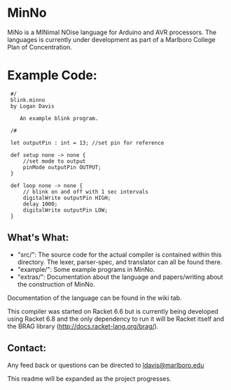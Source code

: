 # MinNo 

MiNo is a MINimal NOise language for Arduino and AVR processors.
The languages is currently under development as part of a 
Marlboro College Plan of Concentration. 

# Example Code:

     #/
     blink.minno
     by Logan Davis
     
        An example blink program.
        
     /#
     
     let outputPin : int = 13; //set pin for reference
     
     def setup none -> none {
         //set mode to output
         pinMode outputPin OUTPUT;
     }
     
     def loop none -> none {
         // blink on and off with 1 sec intervals
         digitalWrite outputPin HIGH;
         delay 1000;
         digitalWrite outputPin LOW;
     }

## What's What:

* "src/": The source code for the actual compiler is contained within this directory. The lexer, parser-spec, and translator can all be found there.
* "example/": Some example programs in MinNo.
* "extras/": Documentation about the language and papers/writing about the construction of MinNo.

Documentation of the language can be found in the wiki tab.

This compiler was started on Racket 6.6 but is currently being developed
using Racket 6.8 and the only dependency to run it will be Racket itself and 
the BRAG library (http://docs.racket-lang.org/brag/).

## Contact:

Any feed back or questions can be directed to ldavis@marlboro.edu

This readme will be expanded as the project progresses.
